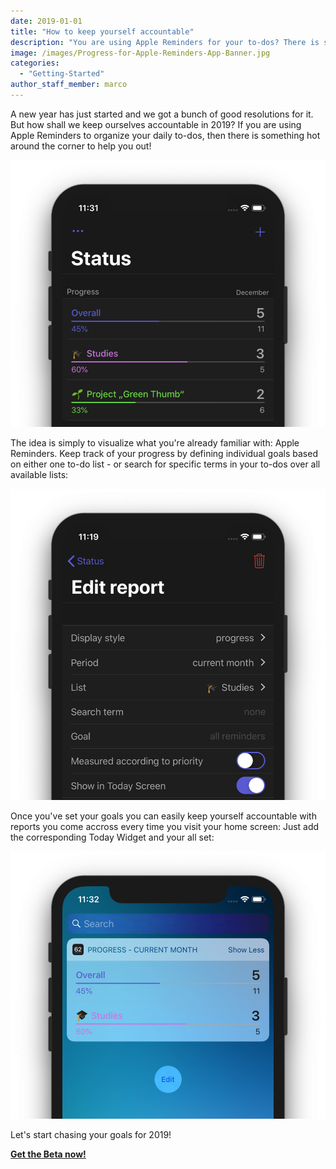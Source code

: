 ```yaml
---
date: 2019-01-01
title: "How to keep yourself accountable"
description: "You are using Apple Reminders for your to-dos? There is something to help you out!"
image: /images/Progress-for-Apple-Reminders-App-Banner.jpg
categories:
  - "Getting-Started"
author_staff_member: marco
---
```


A new year has just started and we got a bunch of good resolutions for it. But how shall we keep ourselves accountable in 2019? If you are using Apple Reminders to organize your daily to-dos,
then there is something hot around the corner to help you out!

![Progress Bar Chart for Apple Reminders](/images/Progress-Bar-Chart-Apple-Reminders.png)

The idea is simply to visualize what you're already familiar with: Apple Reminders. Keep track of your progress by defining individual goals based on either one to-do list - or search for specific terms in your to-dos over all available lists:

![Edit Report for Apple Reminders](/images/Edit-Progress-Report-Apple-Reminders.png)

Once you've set your goals you can easily keep yourself accountable with reports you come accross every time you visit your home screen: Just add the corresponding Today Widget and your all set:

![Progress Bar Chart for Apple Reminders in a Today Widget](/images/Progress-Bar-Chart-Apple-Reminders-Today-Widget.png)

Let's start chasing your goals for 2019!

<p class="cta button">
  <a href="http://beta.progress.rocks" target="_blank">
    <strong>Get the Beta now!</strong>
  </a>
</p>